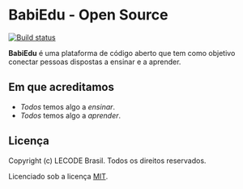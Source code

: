 # BabiEdu - Open Source

[![Build status](https://ci.appveyor.com/api/projects/status/8ugfrbqh5idm4plf?svg=true)](https://ci.appveyor.com/project/rodolfoghi/babiedu)

**BabiEdu** é uma plataforma de código aberto que tem como objetivo conectar pessoas dispostas a ensinar e a aprender.

## Em que acreditamos

* *Todos* temos algo a *ensinar*.
* *Todos* temos algo a *aprender*.

## Licença

Copyright (c) LECODE Brasil. Todos os direitos reservados.

Licenciado sob a licença [MIT](LICENSE.txt).

